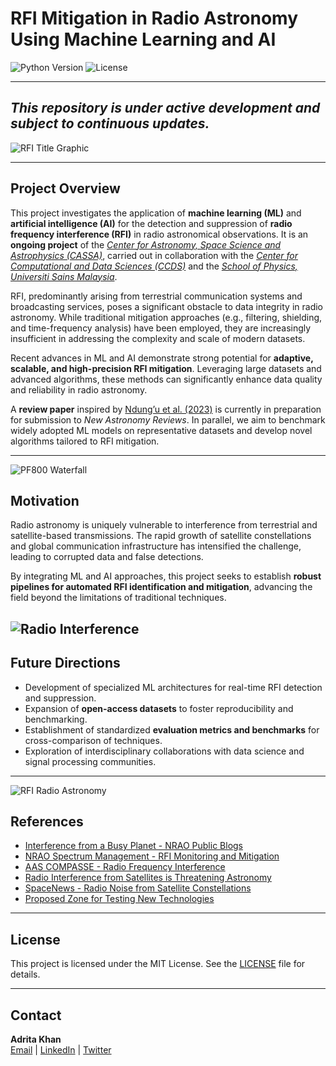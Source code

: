 


# RFI Mitigation in Radio Astronomy Using Machine Learning and AI

![Python Version](https://img.shields.io/badge/python-3.8%2B-blue.svg) ![License](https://img.shields.io/badge/license-MIT-blue.svg)  

---
*This repository is under active development and subject to continuous updates.*  
---

![RFI Title Graphic](https://legacy.nrao.edu/epo/aoc/puente/rfi/rfititlegrafic.jpg)

---

## Project Overview

This project investigates the application of **machine learning (ML)** and **artificial intelligence (AI)** for the detection and suppression of **radio frequency interference (RFI)** in radio astronomical observations.  It is an **ongoing project** of the *[Center for Astronomy, Space Science and Astrophysics (CASSA)](https://cassa.site/entry/p2024002/)*, carried out in collaboration with the *[Center for Computational and Data Sciences (CCDS)](https://ccds.ai/)* and the *[School of Physics, Universiti Sains Malaysia](https://fizik.usm.my/)*.




RFI, predominantly arising from terrestrial communication systems and broadcasting services, poses a significant obstacle to data integrity in radio astronomy. While traditional mitigation approaches (e.g., filtering, shielding, and time-frequency analysis) have been employed, they are increasingly insufficient in addressing the complexity and scale of modern datasets.  

Recent advances in ML and AI demonstrate strong potential for **adaptive, scalable, and high-precision RFI mitigation**. Leveraging large datasets and advanced algorithms, these methods can significantly enhance data quality and reliability in radio astronomy.  

A **review paper** inspired by [Ndung’u et al. (2023)](https://www.sciencedirect.com/science/article/pii/S1387647323000131) is currently in preparation for submission to *New Astronomy Reviews*. In parallel, we aim to benchmark widely adopted ML models on representative datasets and develop novel algorithms tailored to RFI mitigation.

---

![PF800 Waterfall](https://info.nrao.edu/do/spectrum-management/PF800_waterfall.png.webp)

## Motivation

Radio astronomy is uniquely vulnerable to interference from terrestrial and satellite-based transmissions. The rapid growth of satellite constellations and global communication infrastructure has intensified the challenge, leading to corrupted data and false detections.  

By integrating ML and AI approaches, this project seeks to establish **robust pipelines for automated RFI identification and mitigation**, advancing the field beyond the limitations of traditional techniques.


![Radio Interference](https://public.nrao.edu/wp-content/uploads/2019/05/radio-interference.jpg)
---

## Future Directions

- Development of specialized ML architectures for real-time RFI detection and suppression.  
- Expansion of **open-access datasets** to foster reproducibility and benchmarking.  
- Establishment of standardized **evaluation metrics and benchmarks** for cross-comparison of techniques.  
- Exploration of interdisciplinary collaborations with data science and signal processing communities.  



---

![RFI Radio Astronomy](https://i0.wp.com/spacenews.com/wp-content/uploads/2023/07/rfi-radioastronomy.jpg?w=1600&ssl=1)

## References

* [Interference from a Busy Planet - NRAO Public Blogs](https://public.nrao.edu/blogs/interference-from-a-busy-planet/)
* [NRAO Spectrum Management - RFI Monitoring and Mitigation](https://info.nrao.edu/do/spectrum-management/rfi-monitoring-and-mitigation)
* [AAS COMPASSE - Radio Frequency Interference](https://compasse.aas.org/issues/radio-frequency-interference/)
* [Radio Interference from Satellites is Threatening Astronomy](https://www.astronomy.com/science/radio-interference-from-satellites-is-threatening-astronomy)
* [SpaceNews - Radio Noise from Satellite Constellations](https://spacenews.com/radio-noise-from-satellite-constellations-could-interfere-with-astronomers/)
* [Proposed Zone for Testing New Technologies](https://theconversation.com/radio-interference-from-satellites-is-threatening-astronomy-a-proposed-zone-for-testing-new-technologies-could-head-off-the-problem-199353)

---

## License

This project is licensed under the MIT License. See the [LICENSE](LICENSE) file for details.

---

## Contact

**Adrita Khan**  
[Email](mailto:adrita.khan.official@gmail.com) | [LinkedIn](https://www.linkedin.com/in/adrita-khan) | [Twitter](https://x.com/Adrita_)

